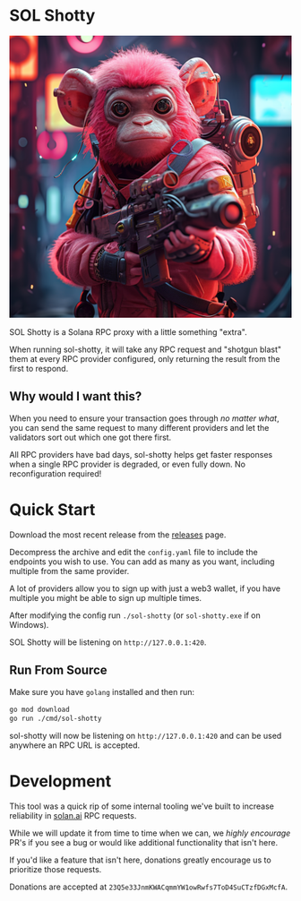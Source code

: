 # SOL Shotty

![](./docs/sol-shotty.png)

SOL Shotty is a Solana RPC proxy with a little something "extra".

When running sol-shotty, it will take any RPC request and "shotgun blast" them at every RPC provider configured, only returning the result from the first to respond.

## Why would I want this?

When you need to ensure your transaction goes through *no matter what*, you can send the same request to many different providers and let the validators sort out which one got there first.

All RPC providers have bad days, sol-shotty helps get faster responses when a single RPC provider is degraded, or even fully down. No reconfiguration required!

# Quick Start

Download the most recent release from the [releases](https://github.com/trustless-engineering/sol-shotty/releases) page.

Decompress the archive and edit the `config.yaml` file to include the endpoints you wish to use. 
You can add as many as you want, including multiple from the same provider.

A lot of providers allow you to sign up with just a web3 wallet, if you have multiple you might be able to sign up multiple times.

After modifying the config run `./sol-shotty` (or `sol-shotty.exe` if on Windows).

SOL Shotty will be listening on `http://127.0.0.1:420`. 

## Run From Source

Make sure you have `golang` installed and then run:

```bash
go mod download
go run ./cmd/sol-shotty
```

sol-shotty will now be listening on `http://127.0.0.1:420` and can be used anywhere an RPC URL is accepted.

# Development

This tool was a quick rip of some internal tooling we've built to increase reliability in [solan.ai](https://solan.ai) RPC requests.

While we will update it from time to time when we can, we *highly encourage* PR's if you see a bug or would like additional functionality that isn't here.

If you'd like a feature that isn't here, donations greatly encourage us to prioritize those requests.

Donations are accepted at `23Q5e33JnmKWACqmmYW1owRwfs7ToD4SuCTzfDGxMcfA`.
